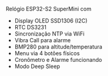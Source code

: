 Relógio ESP32-S2 SuperMini com

  - Display OLED SSD1306 (I2C)
  - RTC DS3231
  - Sincronização NTP via WiFi
  - Vibra Call para alarme
  - BMP280 para altitude/temperatura
  - Menu via 4 botões físicos
  - Cronômetro e Alarme funcionando
  - Modo Deep Sleep
